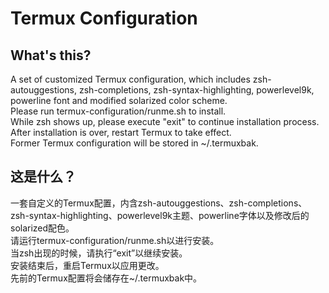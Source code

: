 # Termux Configuration

## What's this?  
A set of customized Termux configuration, which includes zsh-autouggestions, zsh-completions, zsh-syntax-highlighting, powerlevel9k, powerline font and modified solarized color scheme.  
Please run termux-configuration/runme.sh to install.  
While zsh shows up, please execute "exit" to continue installation process.  
After installation is over, restart Termux to take effect.  
Former Termux configuration will be stored in ~/.termuxbak.

## 这是什么？  
一套自定义的Termux配置，内含zsh-autouggestions、zsh-completions、zsh-syntax-highlighting、powerlevel9k主题、powerline字体以及修改后的solarized配色。  
请运行termux-configuration/runme.sh以进行安装。  
当zsh出现的时候，请执行“exit”以继续安装。  
安装结束后，重启Termux以应用更改。  
先前的Termux配置将会储存在~/.termuxbak中。
